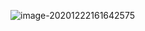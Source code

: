 ![image-20201222161642575](https://gitee.com/llillz/images/raw/master/image-20201222161642575.png)

